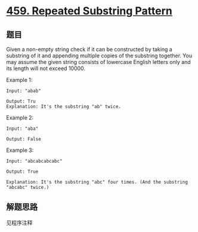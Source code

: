 # [459. Repeated Substring Pattern](https://leetcode-cn.com/problems/repeated-substring-pattern/)

## 题目

Given a non-empty string check if it can be constructed by taking a substring of it and appending multiple copies of the substring together.  You may assume the given string consists of lowercase English letters only and its length  will not exceed 10000.

Example 1:

```text
Input: "abab"

Output: Tru
Explanation: It's the substring "ab" twice.
```

Example 2:

```text
Input: "aba"

Output: False
```

Example 3:

```text
Input: "abcabcabcabc"

Output: True

Explanation: It's the substring "abc" four times. (And the substring "abcabc" twice.)
```

## 解题思路

见程序注释
